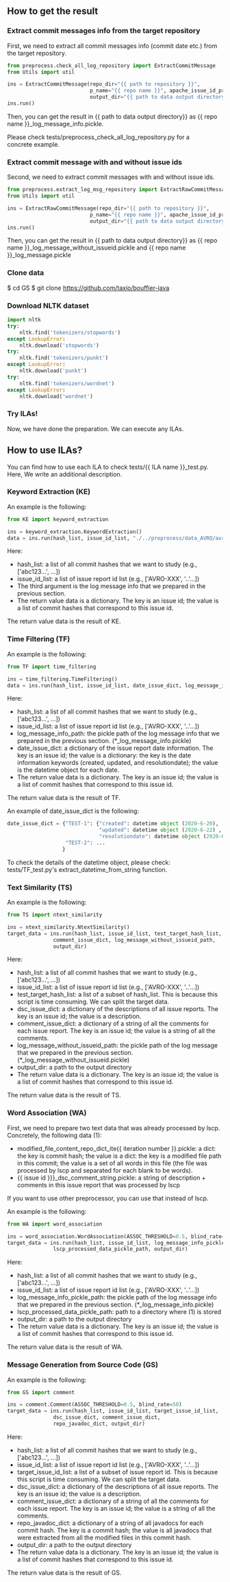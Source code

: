 

## How to get the result

### Extract commit messages info from the target repository

First, we need to extract all commit messages info (commit date etc.) from the target repository.

```Python
from preprocess.check_all_log_repository import ExtractCommitMessage
from Utils import util

ins = ExtractCommitMessage(repo_dir="{{ path to repository }}",
                           p_name="{{ repo name }}", apache_issue_id_prefix="{{ repo issue id prefix}}",
                           output_dir="{{ path to data output directory}}", verbose=1)
ins.run()
```

Then, you can get the result in {{ path to data output directory}}
as {{ repo name }}_log_message_info.pickle.

Please check tests/preprocess_check_all_log_repository.py for a  
concrete example.  

### Extract commit message with and without issue ids

Second, we need to extract commit messages with and without issue ids. 

```Python
from preprocess.extract_log_msg_repository import ExtractRawCommitMessage
from Utils import util

ins = ExtractRawCommitMessage(repo_dir="{{ path to repository }}",
                           p_name="{{ repo name }}", apache_issue_id_prefix="{{ repo issue id prefix}}",
                           output_dir="{{ path to data output directory}}")
ins.run()
```
Then, you can get the result in {{ path to data output directory}}
as {{ repo name }}_log_message_without_issueid.pickle and
{{ repo name }}_log_message.pickle


### Clone data

$ cd GS
$ git clone https://github.com/taxio/bouffier-java


### Download NLTK dataset

```Python
import nltk
try:
    nltk.find('tokenizers/stopwords')
except LookupError:
    nltk.download('stopwords')
try:
    nltk.find('tokenizers/punkt')
except LookupError:
    nltk.download('punkt')
try:
    nltk.find('tokenizers/wordnet')
except LookupError:
    nltk.download('wordnet')
```

### Try ILAs!
Now, we have done the preparation. We can execute any ILAs. 



## How to use ILAs?

You can find how to use each ILA to check tests/{{ ILA name }}_test.py.
Here, We write an additional description.

### Keyword Extraction (KE)

An example is the following:

```Python
from KE import keyword_extraction

ins = keyword_extraction.KeywordExtraction()
data = ins.run(hash_list, issue_id_list, "./../preprocess/data_AVRO/avro_log_message_info.pickle")
```

Here:
- hash_list: a list of all commit hashes that we want to study (e.g., ['abc123...', ...])
- issue_id_list: a list of issue report id list (e.g., ['AVRO-XXX', '..'...])
- The third argument is the log message info that we prepared in the previous section.
- The return value data is a dictionary. The key is an issue id; the value is a list of commit hashes that correspond to this issue id.

The return value data is the result of KE.

### Time Filtering (TF)

An example is the following:

```Python
from TF import time_filtering

ins = time_filtering.TimeFiltering()
data = ins.run(hash_list, issue_id_list, date_issue_dict, log_message_info_path)
```

Here:
- hash_list: a list of all commit hashes that we want to study (e.g., ['abc123...', ...])
- issue_id_list: a list of issue report id list (e.g., ['AVRO-XXX', '..'...])
- log_message_info_path: the pickle path of the log message info that we prepared in the previous section. (*_log_message_info.pickle)
- date_issue_dict: a dictionary of the issue report date information. The key is an issue id; the value is a dictionary: the key is the date information keywords (created, updated, and resolutiondate); the value is the datetime object for each date.
- The return value data is a dictionary. The key is an issue id; the value is a list of commit hashes that correspond to this issue id.

The return value data is the result of TF.

An example of date_issue_dict is the following:

```Python
date_issue_dict = {"TEST-1": {"created": datetime object (2020-6-20),
                              "updated": datetime object (2020-6-22) ,
                              "resolutiondate": datetime object (2020-6-25)},
                   "TEST-2": ...
                  }          
```

To check the details of the datetime object, please check:  
tests/TF_test.py's extract_datetime_from_string function.

### Text Similarity (TS)

An example is the following:

```Python
from TS import ntext_similarity

ins = ntext_similarity.NtextSimilarity()
target_data = ins.run(hash_list, issue_id_list, test_target_hash_list, dsc_issue_dict,
               comment_issue_dict, log_message_without_issueid_path,
               output_dir)
```

Here:
- hash_list: a list of all commit hashes that we want to study (e.g., ['abc123...', ...])
- issue_id_list: a list of issue report id list (e.g., ['AVRO-XXX', '..'...])
- test_target_hash_list: a list of a subset of hash_list. This is because this script is time consuming. We can split the target data.
- dsc_issue_dict: a dictionary of the descriptions of all issue reports. The key is an issue id; the value is a description.
- comment_issue_dict: a dictionary of a string of all the comments for each issue report. The key is an issue id; the value is a string of all the comments.
- log_message_without_issueid_path: the pickle path of the log message that we prepared in the previous section. (*_log_message_without_issueid.pickle)
- output_dir: a path to the output directory
- The return value data is a dictionary. The key is an issue id; the value is a list of commit hashes that correspond to this issue id.

The return value data is the result of TS.



### Word Association (WA)

First, we need to prepare two text data that was already
processed by lscp.  
Concretely, the following data (1):
- modified_file_content_repo_dict_ite{{ iteration number }}.pickle: a dict: the key is commit hash; the value is a dict: the key is a modified file path in this commit; the value is a set of all words in this file (the file was processed by lscp and separated for each blank to be words).
- {{ issue id }}}_dsc_comment_string.pickle: a string of description + comments in this issue report that was processed by lscp

If you want to use other preprocessor, you can use that instead of lscp.


An example is the following:

```Python
from WA import word_association

ins = word_association.WordAssociation(ASSOC_THRESHOLD=0.5, blind_rate=50)
target_data = ins.run(hash_list, issue_id_list, log_message_info_pickle_path,
               lscp_processed_data_pickle_path, output_dir)
```

Here:
- hash_list: a list of all commit hashes that we want to study (e.g., ['abc123...', ...])
- issue_id_list: a list of issue report id list (e.g., ['AVRO-XXX', '..'...])
- log_message_info_pickle_path: the pickle path of the log message info that we prepared in the previous section. (*_log_message_info.pickle)
- lscp_processed_data_pickle_path: path to a directory where (1) is stored
- output_dir: a path to the output directory
- The return value data is a dictionary. The key is an issue id; the value is a list of commit hashes that correspond to this issue id.

The return value data is the result of WA.


### Message Generation from Source Code (GS)

An example is the following:

```Python
from GS import comment

ins = comment.Comment(ASSOC_THRESHOLD=0.5, blind_rate=50)
target_data = ins.run(hash_list, issue_id_list, target_issue_id_list,
               dsc_issue_dict, comment_issue_dict,
               repo_javadoc_dict, output_dir)
```

Here:
- hash_list: a list of all commit hashes that we want to study (e.g., ['abc123...', ...])
- issue_id_list: a list of issue report id list (e.g., ['AVRO-XXX', '..'...])
- target_issue_id_list: a list of a subset of issue report id. This is because this script is time consuming. We can split the target data.
- dsc_issue_dict: a dictionary of the descriptions of all issue reports. The key is an issue id; the value is a description.
- comment_issue_dict: a dictionary of a string of all the comments for each issue report. The key is an issue id; the value is a string of all the comments.
- repo_javadoc_dict: a dictionary of a string of all javadocs for each commit hash. The key is a commit hash; the value is all javadocs that were extracted from all the modified files in this commit hash.
- output_dir: a path to the output directory
- The return value data is a dictionary. The key is an issue id; the value is a list of commit hashes that correspond to this issue id.

The return value data is the result of GS.
